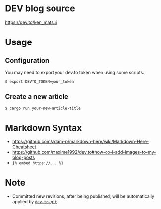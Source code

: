 # DEV blog source

https://dev.to/ken_matsui

# Usage

## Configuration

You may need to export your dev.to token when using some scripts.

```bash
$ export DEVTO_TOKEN=your_token
```

## Create a new article

```bash
$ cargo run your-new-article-title
```

# Markdown Syntax

* https://github.com/adam-p/markdown-here/wiki/Markdown-Here-Cheatsheet
* https://github.com/maxime1992/dev.to#how-do-i-add-images-to-my-blog-posts
* `{% embed https://... %}`

# Note

* Committed new revisions, after being published, will be automatically applied by [`dev-to-git`](https://www.npmjs.com/package/dev-to-git)
